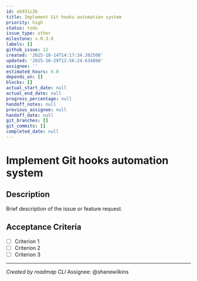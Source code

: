 ```yaml
---
id: eb931c3b
title: Implement Git hooks automation system
priority: high
status: todo
issue_type: other
milestone: v.0.3.0
labels: []
github_issue: 12
created: '2025-10-14T14:17:34.202508'
updated: '2025-10-29T12:56:24.634898'
assignee: ''
estimated_hours: 6.0
depends_on: []
blocks: []
actual_start_date: null
actual_end_date: null
progress_percentage: null
handoff_notes: null
previous_assignee: null
handoff_date: null
git_branches: []
git_commits: []
completed_date: null
---
```


# Implement Git hooks automation system

## Description

Brief description of the issue or feature request.

## Acceptance Criteria

- [ ] Criterion 1
- [ ] Criterion 2
- [ ] Criterion 3

---
*Created by roadmap CLI*
Assignee: @shanewilkins